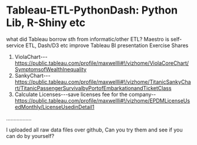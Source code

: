 # Tableau-ETL-PythonDash: Python Lib, R-Shiny etc
what did Tableau borrow sth from informatic/other ETL?
Maestro is self-service ETL, Dash/D3 etc improve Tableau BI presentation
Exercise Shares
1. ViolaChart---https://public.tableau.com/profile/maxwellli#!/vizhome/ViolaCoreChart/SymptomsofWealthInequality
2. SankyChart---https://public.tableau.com/profile/maxwellli#!/vizhome/TitanicSankyChart/TitanicPassengerSurvivalbyPortofEmbarkationandTicketClass
3. Calculate Licenses---save licenses fee for the company--https://public.tableau.com/profile/maxwellli#!/vizhome/EPDMLicenseUsedMonthly/LicenseUsedinDetail1

.................

I uploaded all raw data files over github, Can you try them and see if you can do by yourself?
